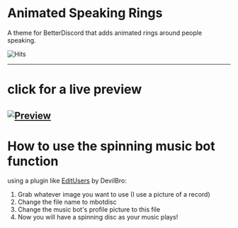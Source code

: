 # Animated Speaking Rings
A theme for BetterDiscord that adds animated rings around people speaking.

![Hits](https://hits.seeyoufarm.com/api/count/incr/badge.svg?url=https%3A%2F%2Fgithub.com%2Fp0rtL6%2FBD-AnimatedSpeakingRings&count_bg=%2379C83D&title_bg=%23555555&icon=github.svg&icon_color=%23E7E7E7&title=hits&edge_flat=false)

---
# click for a live preview
[![Preview](./assets/asr1.png "Click me for a live preview")](https://htmlpreview.github.io/?https://raw.githubusercontent.com/p0rtL6/BD-AnimatedSpeakingRings/main/assets/showcase.html) 
---
# How to use the spinning music bot function
using a plugin like [EditUsers](https://github.com/mwittrien/BetterDiscordAddons/tree/master/Plugins/EditUsers) by DevilBro:
1. Grab whatever image you want to use (I use a picture of a record)
2. Change the file name to mbotdisc
3. Change the music bot's profile picture to this file
4. Now you will have a spinning disc as your music plays!
